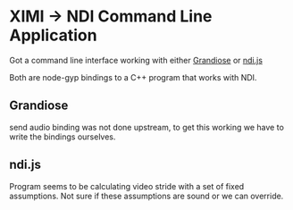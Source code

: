 # XIMI -> NDI Command Line Application

Got a command line interface working with either [Grandiose](https://github.com/Streampunk/grandiose) or [ndi.js](https://github.com/pandres95/ndi.js)

Both are node-gyp bindings to a C++ program that works with NDI.

## Grandiose

send audio binding was not done upstream, to get this working we have to write the bindings ourselves.

## ndi.js

Program seems to be calculating video stride with a set of fixed assumptions. Not sure if these assumptions are sound or we can override.
